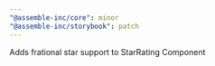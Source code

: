 ```yaml
---
"@assemble-inc/core": minor
"@assemble-inc/storybook": patch
---
```


Adds frational star support to StarRating Component
